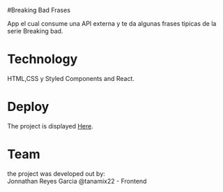 #Breaking Bad Frases



App el cual consume una API externa y te da algunas frases tipicas de la serie Breaking bad.

# Technology

HTML,CSS y Styled Components and React.

# Deploy

The project is displayed [Here](https://flight-form.vercel.app/).


# Team 

the project was developed out by:  
 Jonnathan Reyes Garcia @tanamix22 - Frontend


